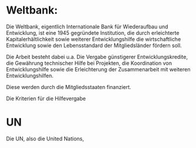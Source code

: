 # Weltbank:
Die Weltbank, eigentlich Internationale Bank für Wiederaufbau und Entwicklung, ist eine 1945 gegründete Institution, die durch erleichterte Kapitalerhältlichkeit sowie weiterer Entwicklungshilfe die wirtschaftliche Entwicklung sowie den Lebensstandard der Mitgliedsländer fördern soll.

Die Arbeit besteht dabei u.a. Die Vergabe günstigerer Entwicklungskredite, die Gewährung technischer Hilfe bei Projekten, die Koordination von Entwicklungshilfe sowie die Erleichterung der Zusammenarbeit mit weiteren Entwicklungshilfen.

Diese werden durch die Mitgliedsstaaten finanziert.

Die Kriterien für die Hilfevergabe 

# UN
Die UN, also die United Nations, 